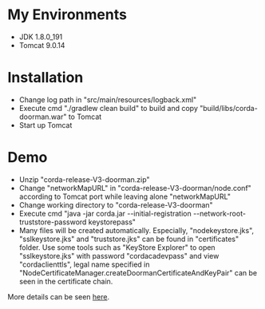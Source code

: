 # My Environments
  - JDK 1.8.0_191
  - Tomcat 9.0.14

# Installation
  - Change log path in "src/main/resources/logback.xml"
  - Execute cmd "./gradlew clean build" to build and copy "build/libs/corda-doorman.war" to Tomcat
  - Start up Tomcat
  
# Demo
  - Unzip "corda-release-V3-doorman.zip"
  - Change "networkMapURL" in "corda-release-V3-doorman/node.conf" according to Tomcat port while leaving alone "networkMapURL"
  - Change working directory to "corda-release-V3-doorman" 
  - Execute cmd "java -jar corda.jar --initial-registration --network-root-truststore-password keystorepass"
  - Many files will be created automatically. Especially, "nodekeystore.jks", "sslkeystore.jks" and "truststore.jks" can be found in  "certificates" folder. Use some tools such as "KeyStore Explorer" to open "sslkeystore.jks" with password "cordacadevpass" and view "cordaclienttls", legal name specified in "NodeCertificateManager.createDoormanCertificateAndKeyPair" can be seen in the certificate chain.

More details can be seen [here](https://blog.csdn.net/ItachiUchiha/article/details/90705573).